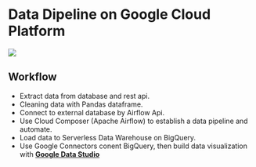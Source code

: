 # Data Dipeline on Google Cloud Platform

<img src="https://sv1.picz.in.th/images/2022/06/07/Hm69Mu.jpg">

## Workflow
   - Extract data from database and rest api.
   - Cleaning data with Pandas dataframe.
   - Connect to external database by Airflow Api.
   - Use Cloud Composer (Apache Airflow) to establish a data pipeline and automate.
   - Load data to Serverless Data Warehouse on BigQuery.
   - Use Google Connectors conent BigQuery, then build data visualization with [**Google Data Studio**](https://datastudio.google.com/u/0/reporting/ec6f2c84-1f04-487e-8502-0900ecc06dd5/page/5ejrC)
